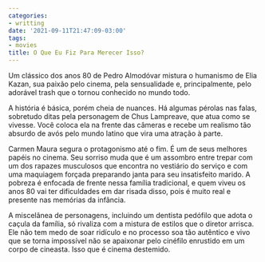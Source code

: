 ```yaml
---
categories:
- writting
date: '2021-09-11T21:47:09-03:00'
tags:
- movies
title: O Que Eu Fiz Para Merecer Isso?
---
```


Um clássico dos anos 80 de Pedro Almodóvar mistura o humanismo de Elia Kazan, sua paixão pelo cinema, pela sensualidade e, principalmente, pelo adorável trash que o tornou conhecido no mundo todo.

A história é básica, porém cheia de nuances. Há algumas pérolas nas falas, sobretudo ditas pela personagem de Chus Lampreave, que atua como se vivesse. Você coloca ela na frente das câmeras e recebe um realismo tão absurdo de avós pelo mundo latino que vira uma atração à parte.

Carmen Maura segura o protagonismo até o fim. É um de seus melhores papéis no cinema. Seu sorriso muda que é um assombro entre trepar com um dos rapazes musculosos que encontra no vestiário do serviço e com uma maquiagem forçada preparando janta para seu insatisfeito marido. A pobreza é enfocada de frente nessa família tradicional, e quem viveu os anos 80 vai ter dificuldades em dar risada disso, pois é muito real e presente nas memórias da infância.

A miscelânea de personagens, incluindo um dentista pedófilo que adota o caçula da família, só rivaliza com a mistura de estilos que o diretor arrisca. Ele não tem medo de soar ridículo e no processo soa tão autêntico e vivo que se torna impossível não se apaixonar pelo cinéfilo enrustido em um corpo de cineasta. Isso que é cinema destemido.
